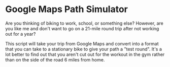 # Google Maps Path Simulator
Are you thinking of biking to work, school, or something else? However, are you like me and
don't want to go on a 21-mile round trip after not working out for a year? 

This script will take your trip from Google Maps and convert into a format that you can take
to a stationary bike to give your path a "test round". It's a lot better to find out that
you aren't cut out for the workout in the gym rather than on the side of the road 6 miles
from home.
